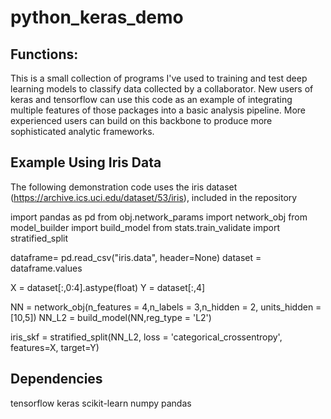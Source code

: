 # python_keras_demo

## Functions: 

This is a small collection of programs I've used to training and test deep learning models to classify data collected by a collaborator. New users of 
keras and tensorflow can use this code as an example of integrating multiple features of those packages into a basic analysis pipeline. More 
experienced users can build on this backbone to produce more sophisticated analytic frameworks.

## Example Using Iris Data

The following demonstration code uses the iris dataset (https://archive.ics.uci.edu/dataset/53/iris), included in the repository

import pandas as pd
from obj.network_params import network_obj
from model_builder import build_model
from stats.train_validate import stratified_split

dataframe= pd.read_csv("iris.data", header=None)
dataset = dataframe.values

X = dataset[:,0:4].astype(float)
Y = dataset[:,4]

NN = network_obj(n_features = 4,n_labels = 3,n_hidden = 2, units_hidden = [10,5])
NN_L2 = build_model(NN,reg_type = 'L2')



iris_skf = stratified_split(NN_L2, loss = 'categorical_crossentropy', features=X, target=Y)

## Dependencies

tensorflow
keras
scikit-learn
numpy
pandas
